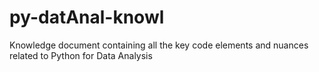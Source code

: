 # py-datAnal-knowl
Knowledge document containing all the key code elements and nuances related to Python for Data Analysis
